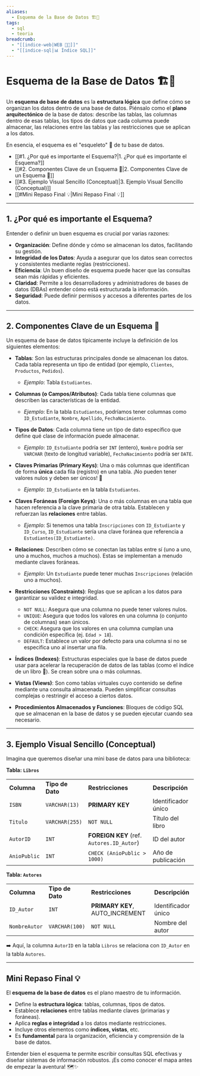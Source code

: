```yaml
---
aliases:
  - Esquema de la Base de Datos 🏗️💾
tags:
  - sql
  - teoria
breadcrumb:
  - "[[indice-web|WEB 🔗📝]]"
  - "[[indice-sql|📊 Índice SQL]]"
---
```

# Esquema de la Base de Datos 🏗️💾

Un **esquema de base de datos** es la **estructura lógica** que define cómo se organizan los datos dentro de una base de datos. Piénsalo como el **plano arquitectónico** de la base de datos: describe las tablas, las columnas dentro de esas tablas, los tipos de datos que cada columna puede almacenar, las relaciones entre las tablas y las restricciones que se aplican a los datos.

En esencia, el esquema es el "esqueleto" 🦴 de tu base de datos.
- [[#1. ¿Por qué es importante el Esquema?|1. ¿Por qué es importante el Esquema?]]
- [[#2. Componentes Clave de un Esquema 🧩|2. Componentes Clave de un Esquema 🧩]]
- [[#3. Ejemplo Visual Sencillo (Conceptual)|3. Ejemplo Visual Sencillo (Conceptual)]]
- [[#Mini Repaso Final 💡|Mini Repaso Final 💡]]

---

## 1. ¿Por qué es importante el Esquema?

Entender o definir un buen esquema es crucial por varias razones:

- **Organización**: Define dónde y cómo se almacenan los datos, facilitando su gestión.
- **Integridad de los Datos**: Ayuda a asegurar que los datos sean correctos y consistentes mediante reglas (restricciones).
- **Eficiencia**: Un buen diseño de esquema puede hacer que las consultas sean más rápidas y eficientes.
- **Claridad**: Permite a los desarrolladores y administradores de bases de datos (DBAs) entender cómo está estructurada la información.
- **Seguridad**: Puede definir permisos y accesos a diferentes partes de los datos.

---

## 2. Componentes Clave de un Esquema 🧩

Un esquema de base de datos típicamente incluye la definición de los siguientes elementos:

- **Tablas**: Son las estructuras principales donde se almacenan los datos. Cada tabla representa un tipo de entidad (por ejemplo, `Clientes`, `Productos`, `Pedidos`).
    
    - _Ejemplo_: Tabla `Estudiantes`.
- **Columnas (o Campos/Atributos)**: Cada tabla tiene columnas que describen las características de la entidad.
    
    - _Ejemplo_: En la tabla `Estudiantes`, podríamos tener columnas como `ID_Estudiante`, `Nombre`, `Apellido`, `FechaNacimiento`.
- **Tipos de Datos**: Cada columna tiene un tipo de dato específico que define qué clase de información puede almacenar.
    
    - _Ejemplo_: `ID_Estudiante` podría ser `INT` (entero), `Nombre` podría ser `VARCHAR` (texto de longitud variable), `FechaNacimiento` podría ser `DATE`.
- **Claves Primarias (Primary Keys)**: Una o más columnas que identifican de forma **única** cada fila (registro) en una tabla. ¡No pueden tener valores nulos y deben ser únicos! 🔑
    
    - _Ejemplo_: `ID_Estudiante` en la tabla `Estudiantes`.
- **Claves Foráneas (Foreign Keys)**: Una o más columnas en una tabla que hacen referencia a la clave primaria de otra tabla. Establecen y refuerzan las **relaciones** entre tablas.
    
    - _Ejemplo_: Si tenemos una tabla `Inscripciones` con `ID_Estudiante` y `ID_Curso`, `ID_Estudiante` sería una clave foránea que referencia a `Estudiantes(ID_Estudiante)`.
- **Relaciones**: Describen cómo se conectan las tablas entre sí (uno a uno, uno a muchos, muchos a muchos). Estas se implementan a menudo mediante claves foráneas.
    
    - _Ejemplo_: Un `Estudiante` puede tener muchas `Inscripciones` (relación uno a muchos).
- **Restricciones (Constraints)**: Reglas que se aplican a los datos para garantizar su validez e integridad.
    
    - `NOT NULL`: Asegura que una columna no puede tener valores nulos.
    - `UNIQUE`: Asegura que todos los valores en una columna (o conjunto de columnas) sean únicos.
    - `CHECK`: Asegura que los valores en una columna cumplan una condición específica (ej. `Edad > 18`).
    - `DEFAULT`: Establece un valor por defecto para una columna si no se especifica uno al insertar una fila.
- **Índices (Indexes)**: Estructuras especiales que la base de datos puede usar para acelerar la recuperación de datos de las tablas (como el índice de un libro 📖). Se crean sobre una o más columnas.
    
- **Vistas (Views)**: Son como tablas virtuales cuyo contenido se define mediante una consulta almacenada. Pueden simplificar consultas complejas o restringir el acceso a ciertos datos.
    
- **Procedimientos Almacenados y Funciones**: Bloques de código SQL que se almacenan en la base de datos y se pueden ejecutar cuando sea necesario.
    

---

## 3. Ejemplo Visual Sencillo (Conceptual)

Imagina que queremos diseñar una mini base de datos para una biblioteca:

**Tabla: `Libros`**

|   |   |   |   |
|---|---|---|---|
|**Columna**|**Tipo de Dato**|**Restricciones**|**Descripción**|
|`ISBN`|`VARCHAR(13)`|**PRIMARY KEY**|Identificador único|
|`Titulo`|`VARCHAR(255)`|`NOT NULL`|Título del libro|
|`AutorID`|`INT`|**FOREIGN KEY** (ref. `Autores.ID_Autor`)|ID del autor|
|`AnioPublic`|`INT`|`CHECK (AnioPublic > 1000)`|Año de publicación|

**Tabla: `Autores`**

|   |   |   |   |
|---|---|---|---|
|**Columna**|**Tipo de Dato**|**Restricciones**|**Descripción**|
|`ID_Autor`|`INT`|**PRIMARY KEY**, AUTO_INCREMENT|Identificador único|
|`NombreAutor`|`VARCHAR(100)`|`NOT NULL`|Nombre del autor|

➡️ Aquí, la columna `AutorID` en la tabla `Libros` se relaciona con `ID_Autor` en la tabla `Autores`.

---

## Mini Repaso Final 💡

El **esquema de la base de datos** es el plano maestro de tu información.

- Define la **estructura lógica**: tablas, columnas, tipos de datos.
- Establece **relaciones** entre tablas mediante claves (primarias y foráneas).
- Aplica **reglas e integridad** a los datos mediante restricciones.
- Incluye otros elementos como **índices, vistas**, etc.
- Es **fundamental** para la organización, eficiencia y comprensión de la base de datos.

Entender bien el esquema te permite escribir consultas SQL efectivas y diseñar sistemas de información robustos. ¡Es como conocer el mapa antes de empezar la aventura! 🗺️✨